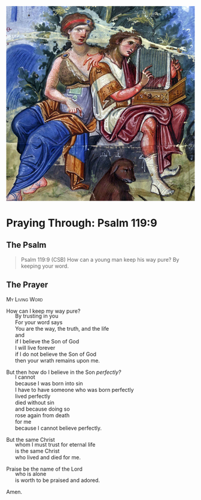 <img class="intro-right" src="art-paris-psalter.jpg">

<style>
  li {list-style-type: none;}
  p + ul {
    margin-top: -18px;
}
</style>

# Praying Through: Psalm 119:9

## The Psalm

>Psalm 119:9 (CSB) How can a young man keep his way pure? By keeping your word.

## The Prayer

<div style="font-variant: small-caps;">
My Living Word
</div>

How can I keep my way pure?
* By trusting in you
* For your word says
* You are the way, the truth, and the life
* and
* if I believe the Son of God
* I will live forever
* if I do not believe the Son of God
* then your wrath remains upon me.

But then how do I believe in the Son *perfectly?*
* I cannot
* because I was born into sin
* I have to have someone who was born perfectly
* lived perfectly
* died without sin
* and because doing so
* rose again from death
* for me
* because I cannot believe perfectly.

But the same Christ
* whom I must trust for eternal life
* is the same Christ
* who lived and died for me.

Praise be the name of the Lord
* who is alone
* is worth to be praised and adored.

Amen.